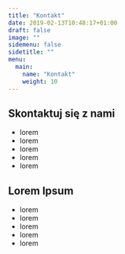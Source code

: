 ```yaml
---
title: "Kontakt"
date: 2019-02-13T10:48:17+01:00
draft: false
image: ""
sidemenu: false
sidetitle: ""
menu:
  main:
    name: "Kontakt"
    weight: 10
---
```

## Skontaktuj się z nami
* lorem 
* lorem 
* lorem 
* lorem 
* lorem 

## Lorem Ipsum
* lorem 
* lorem 
* lorem 
* lorem 
* lorem 